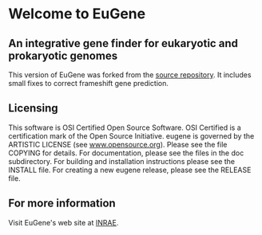 # Welcome to EuGene
## An integrative gene finder for eukaryotic and prokaryotic genomes

This version of EuGene was forked from the [source repository](https://github.com/tschiex/eugene). 
It includes small fixes to correct frameshift gene prediction.

## Licensing

This software is OSI Certified  Open Source Software. OSI Certified is
a  certification  mark  of  the  Open Source  Initiative.   eugene  is
governed by the ARTISTIC  LICENSE (see www.opensource.org). Please see
the file COPYING for details.  For documentation, please see the files
in the  doc subdirectory.  For building  and installation instructions
please see the INSTALL file. For creating a new eugene release, please
see the RELEASE file.

## For more information

Visit EuGene's web site at [INRAE](http://eugene.toulouse.inrae.fr).
